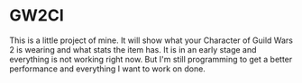 # GW2CI

This is a little project of mine. It will show what your Character of Guild Wars 2 is wearing and what stats the item has. It is in an early stage and everything is not working right now. But I'm still programming to get a better performance and everything I want to work on done.